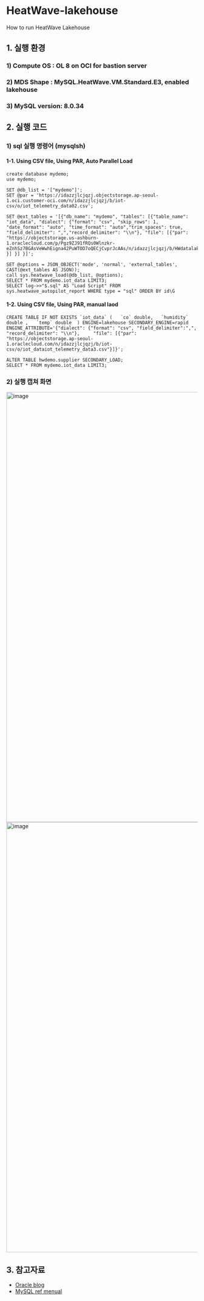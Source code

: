 # HeatWave-lakehouse
How to run HeatWave Lakehouse

## 1. 실행 환경
### 1) Compute OS : OL 8 on OCI for bastion server
### 2) MDS Shape : MySQL.HeatWave.VM.Standard.E3, enabled lakehouse 
### 3) MySQL version: 8.0.34

## 2. 실행 코드
### 1) sql 실행 명령어 (mysqlsh)
#### 1-1. Using CSV file, Using PAR, Auto Parallel Load
```
create database mydemo;
use mydemo;

SET @db_list = '["mydemo"]';
SET @par = 'https://idazzjlcjqzj.objectstorage.ap-seoul-1.oci.customer-oci.com/n/idazzjlcjqzj/b/iot-csv/o/iot_telemetry_data02.csv';

SET @ext_tables = '[{"db_name": "mydemo", "tables": [{"table_name": "iot_data", "dialect": {"format": "csv", "skip_rows": 1,  "date_format": "auto", "time_format": "auto","trim_spaces": true,  "field_delimiter": ",","record_delimiter": "\\n"}, "file": [{"par": "https://objectstorage.us-ashburn-1.oraclecloud.com/p/Pgz9ZJ91fRQs0Wlnzkr-eZnhSz7BGAsVeWwhEigna42PuWTOD7oQECjCvprJcAAs/n/idazzjlcjqzj/b/HWdatalake/o/airlines.csv" }] }] }]';

SET @options = JSON_OBJECT('mode', 'normal', 'external_tables', CAST(@ext_tables AS JSON));
call sys.heatwave_load(@db_list, @options);
SELECT * FROM mydemo.iot_data LIMIT3;
SELECT log->>"$.sql" AS "Load Script" FROM sys.heatwave_autopilot_report WHERE type = "sql" ORDER BY id\G
```
#### 1-2. Using CSV file, Using PAR, manual laod
```
CREATE TABLE IF NOT EXISTS `iot_data` (   `co` double,   `humidity` double ,   `temp` double  ) ENGINE=lakehouse SECONDARY_ENGINE=rapid   ENGINE_ATTRIBUTE='{"dialect": {"format": "csv", "field_delimiter":",", "record_delimiter": "\\n"},     "file": [{"par": "https://objectstorage.ap-seoul-1.oraclecloud.com/n/idazzjlcjqzj/b/iot-csv/o/iot_dataiot_telemetry_data3.csv"}]}';

ALTER TABLE hwdemo.supplier SECONDARY_LOAD;
SELECT * FROM mydemo.iot_data LIMIT3;
```
### 2) 실행 캡쳐 화면
<img width="1131" alt="image" src="https://github.com/mysqlsumi/hw-lakehouse/assets/31054795/d988870a-742d-43c3-b750-0406c3b7fc53">
<img width="1131" alt="image" src="https://github.com/mysqlsumi/hw-lakehouse/assets/31054795/93dcc27a-e3e3-4170-8318-93791137b60d">


## 3. 참고자료
- [Oracle blog](https://blogs.oracle.com/mysql/post/getting-started-with-mysql-heatwave-lakehouse)
- [MySQL ref menual](https://dev.mysql.com/doc/heatwave/en/mys-hw-lakehouse.html)


